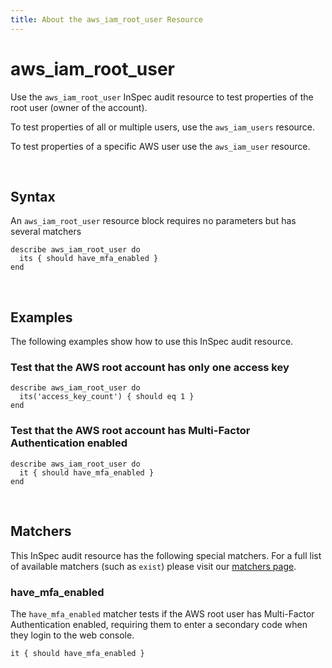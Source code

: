 ```yaml
---
title: About the aws_iam_root_user Resource
---
```


# aws_iam_root_user

Use the `aws_iam_root_user` InSpec audit resource to test properties of the root user (owner of the account).

To test properties of all or multiple users, use the `aws_iam_users` resource.

To test properties of a specific AWS user use the `aws_iam_user` resource.

<br>

## Syntax

An `aws_iam_root_user` resource block requires no parameters but has several matchers

    describe aws_iam_root_user do
      its { should have_mfa_enabled }
    end

<br>

## Examples

The following examples show how to use this InSpec audit resource.

### Test that the AWS root account has only one access key

    describe aws_iam_root_user do
      its('access_key_count') { should eq 1 }
    end

### Test that the AWS root account has Multi-Factor Authentication enabled

    describe aws_iam_root_user do
      it { should have_mfa_enabled }
    end

<br>

## Matchers

This InSpec audit resource has the following special matchers. For a full list of available matchers (such as `exist`) please visit our [matchers page](https://www.inspec.io/docs/reference/matchers/).

### have_mfa_enabled

The `have_mfa_enabled` matcher tests if the AWS root user has Multi-Factor Authentication enabled, requiring them to enter a secondary code when they login to the web console.

    it { should have_mfa_enabled }

